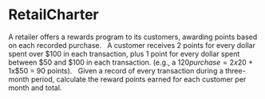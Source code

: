 # RetailCharter

A retailer offers a rewards program to its customers, awarding points based on each recorded purchase.   A customer receives 2 points for every dollar spent over $100 in each transaction, plus 1 point for every dollar spent between $50 and $100 in each transaction. (e.g., a $120 purchase = 2x$20 + 1x$50 = 90 points).   Given a record of every transaction during a three-month period, calculate the reward points earned for each customer per month and total.
